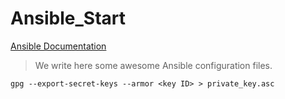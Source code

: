 # Ansible_Start
[Ansible Documentation](https://docs.ansible.com)
> We write here some awesome Ansible configuration files.
``` shell
gpg --export-secret-keys --armor <key ID> > private_key.asc

```
